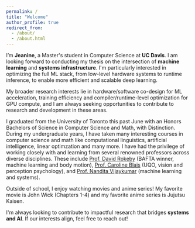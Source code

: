 ```yaml
---
permalink: /
title: "Welcome"
author_profile: true
redirect_from: 
  - /about/
  - /about.html
---
```


I’m **Jeanine**, a Master's student in Computer Science at **UC Davis**. I am looking forward to conducting my thesis on the intersection of **machine learning** and **systems infrastructure**. I'm particularly interested in optimizing the full ML stack, from low-level hardware systems to runtime inference, to enable more efficient and scalable deep learning.

My broader research interests lie in hardware/software co-design for ML acceleration, training efficiency and compiler/runtime-level optimization for GPU compute, and I am always seeking opportunities to contribute to research and development in these areas.

I graduated from the University of Toronto this past June with an Honors Bachelors of Science in Computer Science and Math, with Distinction. During my undergraduate years, I have taken many interesting courses in computer science and math like computational linguistics, artificial intelligence, linear optimzation and many more. I have had the privilege of working closely with and learning from several renowned professors across diverse disciplines. These include [Prof. David Rokeby]([https://www.davidrokeby.com/](http://www.davidrokeby.com/)) (BAFTA winner, machine learning and body motion), [Prof. Caroline Blais]([https://www.ulaval.ca/repertoire-du-personnel/caroline-blais](http://lpvs-uqo.ca/en/directeurs/caroline-blais/)) (UQO, vision and perception psychology), and [Prof. Nandita Vijaykumar]([https://www.cs.toronto.edu/~nandita/](https://www.cs.toronto.edu/~nandita/)) (machine learning and systems).

Outside of school, I enjoy watching movies and anime series! My favorite movie is John Wick (Chapters 1-4) and my favorite anime series is Jujutsu Kaisen.

I'm always looking to contribute to impactful research that bridges **systems and AI**. If our interests align, feel free to reach out!
